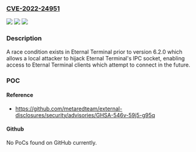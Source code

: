 ### [CVE-2022-24951](https://cve.mitre.org/cgi-bin/cvename.cgi?name=CVE-2022-24951)
![](https://img.shields.io/static/v1?label=Product&message=Eternal%20Terminal&color=blue)
![](https://img.shields.io/static/v1?label=Version&message=n%2Fa&color=blue)
![](https://img.shields.io/static/v1?label=Vulnerability&message=Race%20Condition%20(CWE-362)&color=brighgreen)

### Description

A race condition exists in Eternal Terminal prior to version 6.2.0 which allows a local attacker to hijack Eternal Terminal's IPC socket, enabling access to Eternal Terminal clients which attempt to connect in the future.

### POC

#### Reference
- https://github.com/metaredteam/external-disclosures/security/advisories/GHSA-546v-59j5-g95q

#### Github
No PoCs found on GitHub currently.

